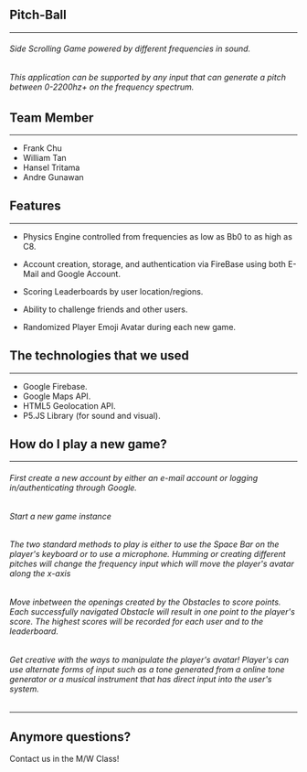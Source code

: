 ## Pitch-Ball
---
###### Side Scrolling Game powered by different frequencies in sound.

###### This application can be supported by any input that can generate a pitch between 0-2200hz+ on the frequency spectrum.

## Team Member
---
+ Frank Chu
+ William Tan
+ Hansel Tritama
+ Andre Gunawan

## Features
---
+ Physics Engine controlled from frequencies as low as Bb0 to as high as C8.

+ Account creation, storage, and authentication via FireBase using both E-Mail and Google Account.

+ Scoring Leaderboards by user location/regions.

+ Ability to challenge friends and other users.

+ Randomized Player Emoji Avatar during each new game.

## The technologies that we used
---
+ Google Firebase. 
+ Google Maps API.
+ HTML5 Geolocation API.
+ P5.JS Library (for sound and visual).

## How do I play a new game?
---
###### First create a new account by either an e-mail account or logging in/authenticating through Google.

###### Start a new game instance

###### The two standard methods to play is either to use the Space Bar on the player's keyboard or to use a microphone. Humming or creating different pitches will change the frequency input which will move the player's avatar along the x-axis

###### Move inbetween the openings created by the Obstacles to score points. Each successfully navigated Obstacle will result in one point to the player's score. The highest scores will be recorded for each user and to the leaderboard.

###### Get creative with the ways to manipulate the player's avatar! Player's can use alternate forms of input such as a tone generated from a online tone generator or a musical instrument that has direct input into the user's system.

---

## Anymore questions?

Contact us in the M/W Class!

